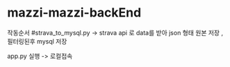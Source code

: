 # mazzi-mazzi-backEnd

작동순서
#strava_to_mysql.py 
-> strava api 로 data를 받아 
json 형태 원본 저장 , 필터링된후 mysql 저장

app.py 실행 -> 로컬접속
